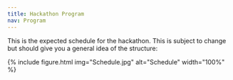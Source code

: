 ```yaml
---
title: Hackathon Program
nav: Program
---
```


This is the expected schedule for the hackathon. This is subject to change but should give you a general idea of the structure:

{% include figure.html img="Schedule.jpg" alt="Schedule" width="100%" %}


